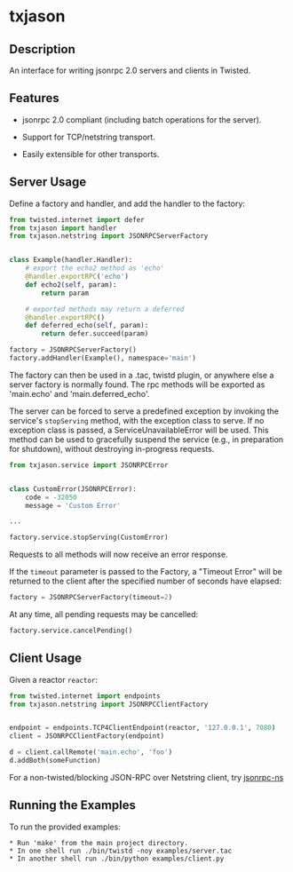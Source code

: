 txjason
============


Description
-----------

An interface for writing jsonrpc 2.0 servers and clients in Twisted.


Features
--------

* jsonrpc 2.0 compliant (including batch operations for the server).

* Support for TCP/netstring transport.

* Easily extensible for other transports.


Server Usage
------------

Define a factory and handler, and add the handler to the factory:

```python
from twisted.internet import defer
from txjason import handler
from txjason.netstring import JSONRPCServerFactory


class Example(handler.Handler):
    # export the echo2 method as 'echo'
    @handler.exportRPC('echo')
    def echo2(self, param):
        return param

    # exported methods may return a deferred
    @handler.exportRPC()
    def deferred_echo(self, param):
        return defer.succeed(param)

factory = JSONRPCServerFactory()
factory.addHandler(Example(), namespace='main')
```

The factory can then be used in a .tac, twistd plugin, or anywhere else a server factory
is normally found. The rpc methods will be exported as 'main.echo' and 'main.deferred_echo'.

The server can be forced to serve a predefined exception by invoking the service's
``stopServing`` method, with the exception class to serve. If no exception class is passed,
a ServiceUnavailableError will be used. This method can be used to gracefully suspend the
service (e.g., in preparation for shutdown), without destroying in-progress requests.

```python
from txjason.service import JSONRPCError


class CustomError(JSONRPCError):
    code = -32050
    message = 'Custom Error'

...

factory.service.stopServing(CustomError)
```

Requests to all methods will now receive an error response.

If the ``timeout`` parameter is passed to the Factory, a "Timeout Error" will be returned to the
client after the specified number of seconds have elapsed:

```python
factory = JSONRPCServerFactory(timeout=2)
```

At any time, all pending requests may be cancelled:

```python
factory.service.cancelPending()
```

Client Usage
------------

Given a reactor ``reactor``:

```python
from twisted.internet import endpoints
from txjason.netstring import JSONRPCClientFactory


endpoint = endpoints.TCP4ClientEndpoint(reactor, '127.0.0.1', 7080)
client = JSONRPCClientFactory(endpoint)

d = client.callRemote('main.echo', 'foo')
d.addBoth(someFunction)
```

For a non-twisted/blocking JSON-RPC over Netstring client, try [jsonrpc-ns](https://github.com/flowroute/jsonrpc-ns)

Running the Examples
--------------------

To run the provided examples:

    * Run 'make' from the main project directory.
    * In one shell run ./bin/twistd -noy examples/server.tac
    * In another shell run ./bin/python examples/client.py
